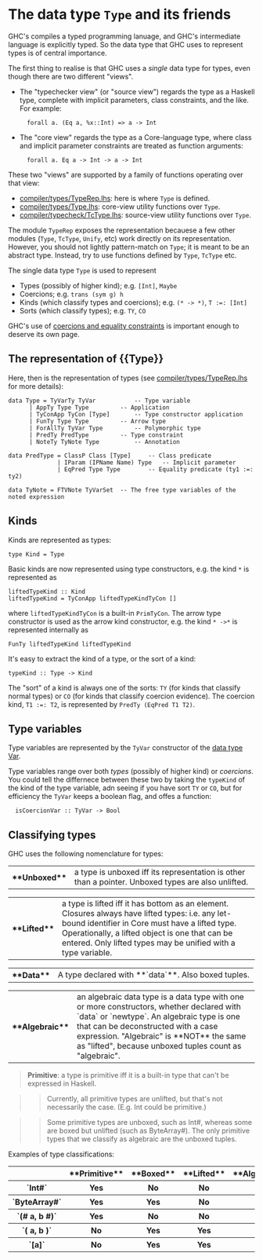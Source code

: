 # The data type `Type` and its friends


GHC's compiles a typed programming lanuage, and GHC's intermediate language is explicitly typed.  So the data type that GHC uses to represent types is of central importance.


The first thing to realise is that GHC uses a *single* data type for types, even though there are two different "views".  

- The "typechecker view" (or "source view") regards the type as a Haskell type, complete with implicit parameters, class constraints, and the like.  For example:

  ```wiki
    forall a. (Eq a, %x::Int) => a -> Int
  ```
- The "core view" regards the type as a Core-language type, where class and implicit parameter constraints are treated as function arguments:

  ```wiki
    forall a. Eq a -> Int -> a -> Int
  ```


These two "views" are supported by a family of functions operating over that view:

- [compiler/types/TypeRep.lhs](/trac/ghc/browser/ghc/compiler/types/TypeRep.lhs): here is where `Type` is defined.
- [compiler/types/Type.lhs](/trac/ghc/browser/ghc/compiler/types/Type.lhs): core-view utility functions over `Type`.
- [compiler/typecheck/TcType.lhs](/trac/ghc/browser/ghc/compiler/typecheck/TcType.lhs): source-view utility functions over `Type`.


The module `TypeRep` exposes the representation becauese a few other modules (`Type`, `TcType`, `Unify`, etc) work directly on its representation.  However, you should not lightly pattern-match on `Type`; it is meant to be an abstract type.  Instead, try to use functions defined by `Type`, `TcType` etc.


The single data type `Type` is used to represent

- Types (possibly of higher kind); e.g. `[Int]`, `Maybe`
- Coercions; e.g. `trans (sym g) h`
- Kinds (which classify types and coercions); e.g. `(* -> *)`, `T :=: [Int]`
- Sorts (which classify types); e.g. `TY`, `CO`


GHC's use of [coercions and equality constraints](commentary/compiler/fc) is important enough to deserve its own page.

## The representation of {{Type}}


Here, then is the representation of types (see [compiler/types/TypeRep.lhs](/trac/ghc/browser/ghc/compiler/types/TypeRep.lhs) for more details):

```wiki
data Type = TyVarTy TyVar			-- Type variable
  	  | AppTy Type Type			-- Application
  	  | TyConApp TyCon [Type]		-- Type constructor application
  	  | FunTy Type Type			-- Arrow type
  	  | ForAllTy TyVar Type			-- Polymorphic type
  	  | PredTy PredType			-- Type constraint
  	  | NoteTy TyNote Type			-- Annotation

data PredType = ClassP Class [Type]		-- Class predicate
              | IParam (IPName Name) Type	-- Implicit parameter
              | EqPred Type Type		-- Equality predicate (ty1 :=: ty2)

data TyNote = FTVNote TyVarSet	-- The free type variables of the noted expression
```

## Kinds


Kinds are represented as types:

```wiki
type Kind = Type
```


Basic kinds are now
represented using type constructors, e.g. the kind `*` is represented as

```wiki
liftedTypeKind :: Kind
liftedTypeKind = TyConApp liftedTypeKindTyCon []
```


where `liftedTypeKindTyCon` is a built-in `PrimTyCon`.  The arrow type
constructor is used as the arrow kind constructor, e.g. the kind `* ->*` 
is represented internally as

```wiki
FunTy liftedTypeKind liftedTypeKind
```


It's easy to extract the kind of a type, or the sort of a kind:

```wiki
typeKind :: Type -> Kind
```


The "sort" of a kind is always one of the
sorts: `TY` (for kinds that classify normal types) or `CO` (for kinds that
classify coercion evidence).  The coercion kind, `T1 :=: T2`, is
represented by `PredTy (EqPred T1 T2)`.

## Type variables


Type variables are represented by the `TyVar` constructor of the [data type Var](commentary/compiler/entity-types).  


Type variables range over both *types* (possibly of higher kind) or *coercions*.  You could tell the differnece between these two by taking the `typeKind` of the kind of the type variable, adn seeing if you have sort `TY` or `CO`, but for efficiency the `TyVar` keeps a boolean flag, and offes a function:

```wiki
  isCoercionVar :: TyVar -> Bool
```

## Classifying types


GHC uses the following nomenclature for types:

<table><tr><th>**Unboxed**</th>
<td>a type is unboxed iff its representation is other than a pointer. Unboxed types are also unlifted.
</td></tr></table>

<table><tr><th>**Lifted**</th>
<td>a type is lifted iff it has bottom as an element. Closures always have lifted types:  i.e. any let-bound identifier in Core must have a lifted type.  Operationally, a lifted object is one that can be entered. Only lifted types may be unified with a type variable.
</td></tr></table>

<table><tr><th>**Data**</th>
<td>A type declared with **`data`**.  Also boxed tuples.
</td></tr></table>

<table><tr><th>**Algebraic**</th>
<td>an algebraic data type is a data type with one or more constructors, whether declared with `data` or `newtype`.   An algebraic type is one that can be deconstructed        with a case expression.  "Algebraic" is **NOT** the same as "lifted",  because unboxed tuples count as "algebraic".
</td></tr></table>

> **Primitive**: a type is primitive iff it is a built-in type that can't be expressed        in Haskell.

> >
> > Currently, all primitive types are unlifted, but that's not necessarily the case.  (E.g. Int could be primitive.)

> >
> > Some primitive types are unboxed, such as Int\#, whereas some are boxed but unlifted (such as ByteArray\#).  The only primitive types that we classify as algebraic are the unboxed tuples.


Examples of type classifications:

<table><tr><th></th>
<th>**Primitive**</th>
<th>**Boxed**</th>
<th>**Lifted**</th>
<th>**Algebraic**</th></tr>
<tr><th>`Int#`</th>
<th> Yes             </th>
<th> No        </th>
<th> No          </th>
<th> No                
</th></tr>
<tr><th>`ByteArray#`</th>
<th> Yes             </th>
<th> Yes        </th>
<th> No          </th>
<th> No                
</th></tr>
<tr><th>`(# a, b #)`</th>
<th> Yes             </th>
<th> No        </th>
<th> No          </th>
<th> Yes        
</th></tr>
<tr><th>`(  a, b  )`</th>
<th> No             </th>
<th> Yes        </th>
<th> Yes          </th>
<th> Yes        
</th></tr>
<tr><th>`[a]`</th>
<th> No             </th>
<th> Yes        </th>
<th> Yes          </th>
<th> Yes        
</th></tr></table>